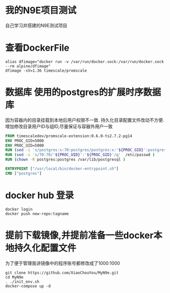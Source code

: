 # 我的N9E项目测试
自己学习并搭建的N9E测试项目

# 查看DockerFile
```shell
alias dfimage="docker run -v /var/run/docker.sock:/var/run/docker.sock --rm alpine/dfimage"
dfimage -sV=1.36 timescale/promscale
```

# 数据库 使用的postgres的扩展时序数据库 
因为容器内的目录挂载到本地后用户权限不一致. 持久化目录配置文件改动不方便. 
增加修改目录用户ID与组ID,尽量保证与容器外用户一致 
```dockerfile
FROM timescaledev/promscale-extension:0.6.0-ts2.7.2-pg14
ENV PROC_GID=5000
ENV PROC_UID=5000
RUN (sed -i 's/postgres:x:70:postgres/postgres:x:'${PROC_GID}':postgres/g'  /etc/group )
RUN (sed -i 's/70:70/'${PROC_UID}':'${PROC_GID}'/g'  /etc/passwd )
RUN (chown -R postgres:postgres /var/lib/postgresql )

ENTRYPOINT ["/usr/local/bin/docker-entrypoint.sh"]
CMD ["postgres"]
```

# docker hub 登录
```shell
docker login
docker push new-repo:tagname
```

# 提前下载镜像,并提前准备一些docker本地持久化配置文件
为了便于管理我讲镜像中的程序账号都修改成了1000:1000 
```shell
git clone https://github.com/XiaoChouYou/MyN9e.git
cd MyN9e
. ./init_env.sh
docker-compose up -d
```
